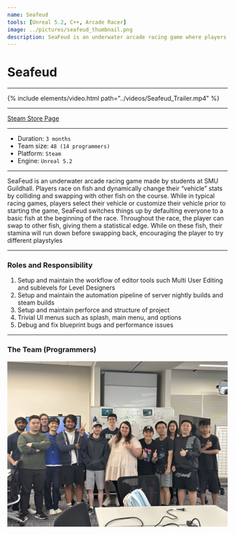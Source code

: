 ```yaml
---
name: Seafeud
tools: [Unreal 5.2, C++, Arcade Racer]
image: ../pictures/seafeud_thumbnail.png
description: SeaFeud is an underwater arcade racing game where players ride on a variety of fast fish. Swap fish mid-race to dynamically change your abilities, items, and stats. With eight different characters and three different courses to select from, players can have endless fun racing the seas.
---
```


# Seafeud

***

{% include elements/video.html path="../videos/Seafeud_Trailer.mp4" %}

***

[Steam Store Page](https://store.steampowered.com/app/2322020/SeaFeud/)

***

- Duration:             `3 months`
- Team size:            `48 (14 programmers)`
- Platform:             `Steam`
- Engine:               `Unreal 5.2`

***

SeaFeud is an underwater arcade racing game made by students at SMU Guildhall. Players race on fish and dynamically change their “vehicle” stats by colliding and swapping with other fish on the course. While in typical racing games, players select their vehicle or customize their vehicle prior to starting the game, SeaFeud switches things up by defaulting everyone to a basic fish at the beginning of the race. Throughout the race, the player can swap to other fish, giving them a statistical edge. While on these fish, their stamina will run down before swapping back, encouraging the player to try different playstyles

***

### Roles and Responsibility

1. Setup and maintain the workflow of editor tools such Multi User Editing and sublevels for Level Designers
2. Setup and maintain the automation pipeline of server nightly builds and steam builds
3. Setup and maintain perforce and structure of project
4. Trivial UI menus such as splash, main menu, and options
5. Debug and fix blueprint bugs and performance issues

***

### The Team (Programmers)

![Seafeud Programmers](../pictures/seafeud_programmers.jpeg)